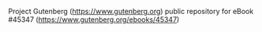 Project Gutenberg (https://www.gutenberg.org) public repository for eBook #45347 (https://www.gutenberg.org/ebooks/45347)
